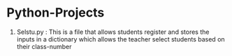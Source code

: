 # Python-Projects
1) Selstu.py : This is a file that allows students register and stores the inputs in a dictionary which allows the teacher select students based on their class-number
